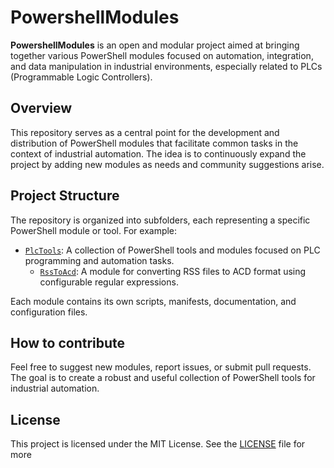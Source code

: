 # PowershellModules

**PowershellModules** is an open and modular project aimed at bringing together various PowerShell modules focused on automation, integration, and data manipulation in industrial environments, especially related to PLCs (Programmable Logic Controllers).

## Overview

This repository serves as a central point for the development and distribution of PowerShell modules that facilitate common tasks in the context of industrial automation. The idea is to continuously expand the project by adding new modules as needs and community suggestions arise.

## Project Structure

The repository is organized into subfolders, each representing a specific PowerShell module or tool. For example:

- [`PlcTools`](src/PlcTools): A collection of PowerShell tools and modules focused on PLC programming and automation tasks.
  - [`RssToAcd`](src/PlcTools/RssToAcd): A module for converting RSS files to ACD format using configurable regular expressions.

Each module contains its own scripts, manifests, documentation, and configuration files.

## How to contribute

Feel free to suggest new modules, report issues, or submit pull requests. The goal is to create a robust and useful collection of PowerShell tools for industrial automation.

## License

This project is licensed under the MIT License. See the [LICENSE](LICENSE) file for more
